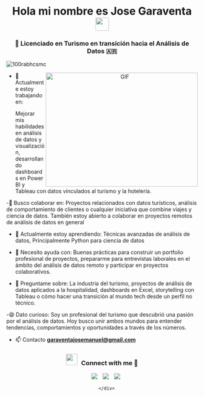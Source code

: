 <h1 align="center"><b>Hola mi nombre es Jose Garaventa </b><img src="https://media.giphy.com/media/hvRJCLFzcasrR4ia7z/giphy.gif" width="35"></h1>

<h3 align="center">🎯 Licenciado en Turismo en transición hacia el Análisis de Datos <span>&#127462;&#127479;</span> </h3>

<p align="left"> <img src="https://komarev.com/ghpvc/?username=100rabhcsmc&label=Profile%20views&color=0e75b6&style=flat" alt="100rabhcsmc" /> </p>


<a target="_blank" align="center">
  <img align="right" top="500" height="300" width="400" alt="GIF" src="https://media.giphy.com/media/SWoSkN6DxTszqIKEqv/giphy.gif">
</a>

- 💼 Actualmente estoy trabajando en: <p> Mejorar mis habilidades en análisis de datos y visualización, desarrollando dashboards en Power BI y Tableau con datos vinculados al turismo y la hotelería. </p>

-🤝 Busco colaborar en: Proyectos relacionados con datos turísticos, análisis de comportamiento de clientes o cualquier iniciativa que combine viajes y ciencia de datos. También estoy abierto a colaborar en proyectos remotos de análisis de datos en general

- 🌱 Actualmente estoy aprendiendo: Técnicas avanzadas de análisis de datos, Principalmente Python para ciencia de datos

- 🧠 Necesito ayuda con: Buenas prácticas para construir un portfolio profesional de proyectos, prepararme para entrevistas laborales en el ámbito del análisis de datos remoto y participar en proyectos colaborativos.

- 💬 Preguntame sobre:
La industria del turismo, proyectos de análisis de datos aplicados a la hospitalidad, dashboards en Excel, storytelling con Tableau o cómo hacer una transición al mundo tech desde un perfil no técnico.

-😄 Dato curioso:
Soy un profesional del turismo que descubrió una pasión por el análisis de datos. Hoy busco unir ambos mundos para entender tendencias, comportamientos y oportunidades a través de los números.

- 📫 Contacto **garaventajosemanuel@gmail.com**

<h3 align="center" > <img src="https://media.giphy.com/media/iY8CRBdQXODJSCERIr/giphy.gif" width="30" height="30" style="margin-right: 10px;">Connect with me 🤝 </h3>

<p align="center">

 <div align="center"  class="icons-social" style="margin-left: 10px;">
        <a style="margin-left: 10px;"  target="_blank" href="www.linkedin.com/in/jose-manuel-garaventa-b70592234">
			<img src="https://img.icons8.com/doodle/40/000000/linkedin--v2.png"></a>
        <a style="margin-left: 10px;" target="_blank" href="https://github.com/JoseGaraventa">
		<img src="https://img.icons8.com/doodle/40/000000/github--v1.png"></a>
        <a style="margin-left: 10px;" target="_blank" href="[https://instagram.com/100rabhch](https://www.instagram.com/rusistico?igsh=cnN6c3JxcTZha2N0">
			<img src="https://img.icons8.com/doodle/40/000000/instagram-new--v2.png"></a>
		
      </div>

</p>

